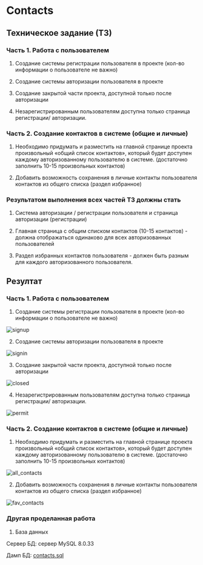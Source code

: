 # Contacts

## Техническое задание (ТЗ)

### Часть 1. Работа с пользователем

1. Создание системы регистрации пользователя в проекте (кол-во информации о пользователе не важно)

2. Создание системы авторизации пользователя в проекте

3. Создание закрытой части проекта, доступной только после авторизации

4. Незарегистрированным пользователям доступна только страница регистрации/ авторизации.

### Часть 2. Создание контактов в системе (общие и личные)

1. Необходимо придумать и разместить на главной странице проекта произвольный «общий список контактов», который будет доступен каждому авторизованному пользователю в системе. (достаточно заполнить 10-15 произвольных контактов)

2. Добавить возможность сохранения в личные контакты пользователя контактов из общего списка (раздел избранное)

### Результатом выполнения всех частей ТЗ должны стать

1. Система авторизации / регистрации пользователя и страница авторизации (регистрации)

2. Главная страница с общим списком контактов (10-15 контактов) - должна отображаться одинаково для всех авторизованных пользователей

3. Раздел избранных контактов пользователя - должен быть разным для каждого авторизованного пользователя.

## Резултат

### Часть 1. Работа с пользователем

1. Создание системы регистрации пользователя в проекте (кол-во информации о пользователе не важно)

![signup](/screenshot/signup.jpg)

2. Создание системы авторизации пользователя в проекте

![signin](/screenshot/signin.jpg)

3. Создание закрытой части проекта, доступной только после авторизации

![closed](/screenshot/closed.jpg)

4. Незарегистрированным пользователям доступна только страница регистрации/ авторизации.

![permit](/screenshot/permit.jpg)

### Часть 2. Создание контактов в системе (общие и личные)

1. Необходимо придумать и разместить на главной странице проекта произвольный «общий список контактов», который будет доступен каждому авторизованному пользователю в системе. (достаточно заполнить 10-15 произвольных контактов)

![all_contacts](/screenshot/all_contacts.jpg)

2. Добавить возможность сохранения в личные контакты пользователя контактов из общего списка (раздел избранное)

![fav_contacts](/screenshot/fav_contacts.jpg)

### Другая проделанная работа

1. База данных

Сервер БД: сервер MySQL 8.0.33

Дамп БД: [contacts.sql](/contacts.sql)
